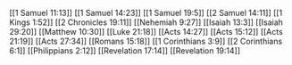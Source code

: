 [[1 Samuel 11:13]]
[[1 Samuel 14:23]]
[[1 Samuel 19:5]]
[[2 Samuel 14:11]]
[[1 Kings 1:52]]
[[2 Chronicles 19:11]]
[[Nehemiah 9:27]]
[[Isaiah 13:3]]
[[Isaiah 29:20]]
[[Matthew 10:30]]
[[Luke 21:18]]
[[Acts 14:27]]
[[Acts 15:12]]
[[Acts 21:19]]
[[Acts 27:34]]
[[Romans 15:18]]
[[1 Corinthians 3:9]]
[[2 Corinthians 6:1]]
[[Philippians 2:12]]
[[Revelation 17:14]]
[[Revelation 19:14]]

